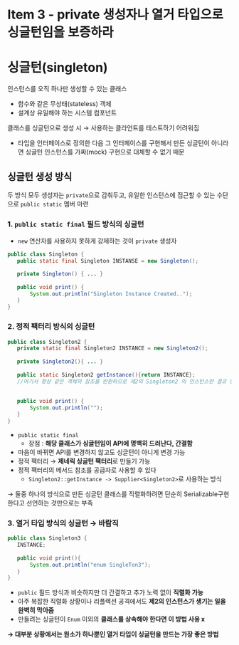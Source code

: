 # Item 3 - private 생성자나 열거 타입으로 싱글턴임을 보증하라

# 싱글턴(singleton)

인스턴스를 오직 하나만 생성할 수 있는 클래스

- 함수와 같은 무상태(stateless) 객체
- 설계상 유일해야 하는 시스템 컴포넌트

클래스를 싱글턴으로 생성 시 → 사용하는 클라언트를 테스트하기 어려워짐

- 타입을 인터페이스로 정의한 다음 그 인터페이스를 구현해서 만든 싱글턴이 아니라면 싱글턴 인스턴스를 가짜(mock) 구현으로 대체할 수 없기 때문

## 싱글턴 생성 방식

두 방식 모두 생성자는 `private`으로 감춰두고, 유일한 인스턴스에 접근할 수 있는 수단으로 `public static` 멤버 마련

### 1. `public static final` 필드 방식의 싱글턴

- `new` 연산자를 사용하지 못하게 강제하는 것이 `private` 생성자

```java
public class Singleton {
   public static final Singleton INSTANSE = new Singleton();

   private Singleton() { ... }
 
   public void print() {
       System.out.println("Singleton Instance Created..");
   }
}
```

### 2. 정적 팩터리 방식의 싱글턴

```java
public class Singleton2 {
   private static final Singleton2 INSTANCE = new Singleton2();
 
   private Singleton2(){ ... }
 
   public static Singleton2 getInstance(){return INSTANCE};
   //여기서 항상 같은 객체의 참조를 반환하므로 제2의 Singleton2 의 인스턴스란 결코 만들어지지 않는다.
  
 
   public void print() {
       System.out.println("");
   }
}
```

- `public static final`
    - 장점 : **해당 클래스가 싱글턴임이 API에 명백히 드러난다, 간결함**
- 마음이 바뀌면 API를 변경하지 않고도 싱글턴이 아니게 변경 가능
- 정적 팩터리 → **제네릭 싱글턴 팩터리**로 만들기 가능
- 정적 팩터리의 메서드 참조를 공급자로 사용할 후 있다
    - `Singleton2::getInstance -> Supplier<Singleton2>`로 사용하는 방식

→ 둘중 하나의 방식으로 만든 싱글턴 클래스를 직렬화하려면 단순히 Serializable구현한다고 선언하는 것만으로는 부족

### 3. 열거 타입 방식의 싱글턴 → 바람직

```java
public class Singleton3 {
   INSTANCE;
 
   public void print(){
       System.out.println("enum SingleTon3");
   }
}
```

- `public` 필드 방식과 비슷하지만 더 간결하고 추가 노력 없이 **직렬화 가능**
- 아주 복잡한 직렬화 상황이나 리플렉션 공격에서도 **제2의 인스턴스가 생기는 일을 완벽히 막아줌**
- 만들려는 싱글턴이 `Enum` 이외의 **클래스를 상속해야 한다면 이 방법 사용 x**

**→ 대부분 상황에서는 원소가 하나뿐인 열거 타입이 싱글턴을 만드는 가장 좋은 방법**